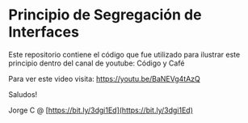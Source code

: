 # Principio de Segregación de Interfaces

Este repositorio contiene el código que fue utilizado para ilustrar este principio dentro del canal de youtube: Código y Café

Para ver este video visita: https://youtu.be/BaNEVg4tAzQ

Saludos!

Jorge C @ [https://bit.ly/3dgi1Ed](https://bit.ly/3dgi1Ed)